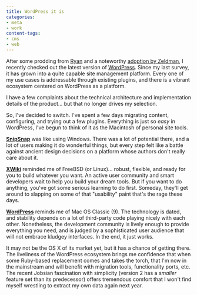 ```yaml
---
title: WordPress it is
categories:
- meta
- work
content-tags:
- cms
- web
---
```


After some prodding from [Ryan][1] and a noteworthy [adoption by Zeldman][2], I recently checked out the latest version of [WordPress][3].  Since my last survey, it has grown into a quite capable site management platform.  Every one of my use cases is addressable through existing plugins, and there is a vibrant ecosystem centered on WordPress as a platform.

I have a few complaints about the technical architecture and implementation details of the product... but that no longer drives my selection.

So, I've decided to switch.  I've spent a few days migrating content, configuring, and trying out a few plugins.  Everything is just so _easy_ in WordPress, I've begun to think of it as the Macintosh of personal site tools.

[**SnipSnap**][4] was like using Windows.  There was a lot of potential there, and a lot of users making it do wonderful things, but every step felt like a battle against ancient design decisions on a platform whose authors don't really care about it.

[**XWiki**][5] reminded me of FreeBSD (or Linux)... robust, flexible, and ready for you to build whatever you want.  An active user community and smart developers wait to help you build your dream tools.  But if you want to do anything, you've got some serious learning to do first.  Someday, they'll get around to slapping on some of that "usability" paint that's the rage these days.

[**WordPress**][6] reminds me of Mac OS Classic (9).  The technology is dated, and stability depends on a lot of third-party code playing nicely with each other.  Nonetheless, the development community is lively enough to provide everything you need, and is judged by a sophisticated user audience that will not embrace kludgey interfaces.  In the end, it just works.

It may not be the OS X of its market yet, but it has a chance of getting there.  The liveliness of the WordPress ecosystem brings me confidence that when some Ruby-based replacement comes and takes the torch, that I'm now in the mainstream and will benefit with migration tools, functionality ports, etc.  The recent Jobsian fascination with simplicity (version 2 has a _smaller_ feature set than its predecessor) offers tremendous comfort that I won't find myself wrestling to extract my own data again next year.

   [1]: http://nopaper.net/
   [2]: http://www.zeldman.com/
   [3]: http://wordpress.org/
   [4]: http://snipsnap.org/
   [5]: http://www.xwiki.org/
   [6]: http://www.wordpress.org/
